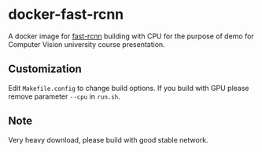 # docker-fast-rcnn
A docker image for [fast-rcnn](https://github.com/rbgirshick/fast-rcnn) building with CPU for the purpose of demo for Computer Vision university course presentation.

## Customization
Edit `Makefile.config` to change build options. If you build with GPU please remove parameter `--cpu` in `run.sh`.

## Note
Very heavy download, please build with good stable network.
